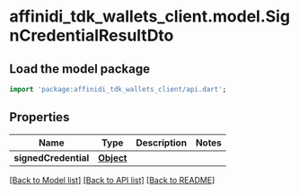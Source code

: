 # affinidi_tdk_wallets_client.model.SignCredentialResultDto

## Load the model package

```dart
import 'package:affinidi_tdk_wallets_client/api.dart';
```

## Properties

| Name                 | Type              | Description | Notes |
| -------------------- | ----------------- | ----------- | ----- |
| **signedCredential** | [**Object**](.md) |             |

[[Back to Model list]](../README.md#documentation-for-models) [[Back to API list]](../README.md#documentation-for-api-endpoints) [[Back to README]](../README.md)
